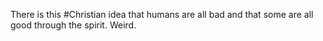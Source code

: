 There is this #Christian idea that humans are all bad and that some are all good through the spirit. Weird. 